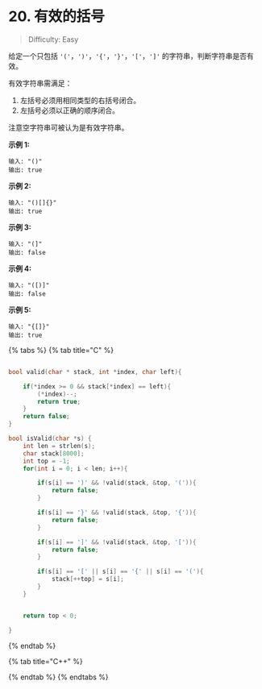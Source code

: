 # 20. 有效的括号

> Difficulty: Easy

 给定一个只包括 `'('`，`')'`，`'{'`，`'}'`，`'['`，`']'` 的字符串，判断字符串是否有效。

有效字符串需满足：

1. 左括号必须用相同类型的右括号闭合。
2. 左括号必须以正确的顺序闭合。

注意空字符串可被认为是有效字符串。

 **示例 1:**

```text
输入: "()"
输出: true
```

 **示例 2:**

```text
输入: "()[]{}"
输出: true
```

 **示例 3:**

```text
输入: "(]"
输出: false
```

 **示例 4:**

```text
输入: "([)]"
输出: false
```

 **示例 5:**

```text
输入: "{[]}"
输出: true
```

{% tabs %}
{% tab title="C" %}
```c

bool valid(char * stack, int *index, char left){

    if(*index >= 0 && stack[*index] == left){
        (*index)--;
        return true;
    }
    return false;
}

bool isValid(char *s) {
    int len = strlen(s);
    char stack[8000];
    int top = -1;
    for(int i = 0; i < len; i++){

        if(s[i] == ')' && !valid(stack, &top, '(')){
            return false;
        }

        if(s[i] == '}' && !valid(stack, &top, '{')){
            return false;
        }

        if(s[i] == ']' && !valid(stack, &top, '[')){
            return false;
        }

        if(s[i] == '[' || s[i] == '{' || s[i] == '('){
            stack[++top] = s[i];
        }
    }


    return top < 0;

}
```
{% endtab %}

{% tab title="C++" %}

{% endtab %}
{% endtabs %}

